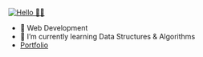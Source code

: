[![Hello 👋🏻](https://img.techpowerup.org/200725/web-1920-1-2x.jpg)](https://www.linkedin.com/in/ashishsharma22/)

- 🔭 Web Development
- 🌱 I’m currently learning Data Structures & Algorithms
- [Portfolio](https://ashish-sharma91.github.io/javascript-ninja/)
